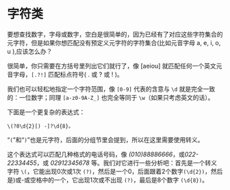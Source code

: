 # 字符类

要想查找数字，字母或数字，空白是很简单的，因为已经有了对应这些字符集合的元字符，但是如果你想匹配没有预定义元字符的字符集合(比如元音字母 a, e, i, o, u ),应该怎么办？

很简单，你只需要在方括号里列出它们就行了，像 [aeiou] 就匹配任何一个英文元音字母，`[.?!]` 匹配标点符号( . 或 ? 或 ! )。

我们也可以轻松地指定一个字符范围，像 `[0-9]` 代表的含意与 `\d` 就是完全一致的：一位数字；同理 `[a-z0-9A-Z_]` 也完全等同于 `\w`（如果只考虑英文的话）。

下面是一个更复杂的表达式：

```
\(?0\d{2}[) -]?\d{8}。
```

“`(`”和“`)`”也是元字符，后面的分组节里会提到，所以在这里需要使用转义。

这个表达式可以匹配几种格式的电话号码，像 *(010)88886666*，或*022-22334455*，或 *02912345678* 等。我们对它进行一些分析吧：首先是一个转义字符 `\(`，它能出现0次或1次 `(?)`，然后是一个0，后面跟着2个数字`(\d{2})`，然后是)或-或空格中的一个，它出现1次或不出现 `(?)`，最后是8个数字 `(\d{8})`。


